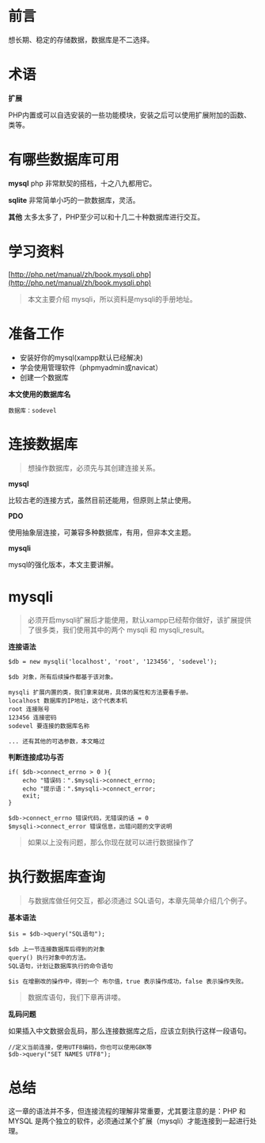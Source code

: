 # 前言

想长期、稳定的存储数据，数据库是不二选择。

# 术语 

**扩展**

PHP内置或可以自选安装的一些功能模块，安装之后可以使用扩展附加的函数、类等。

# 有哪些数据库可用

**mysql**
php 非常默契的搭档，十之八九都用它。

**sqlite**
非常简单小巧的一款数据库，灵活。

**其他**
太多太多了，PHP至少可以和十几二十种数据库进行交互。

# 学习资料

[http://php.net/manual/zh/book.mysqli.php](http://php.net/manual/zh/book.mysqli.php)

> 本文主要介绍 mysqli，所以资料是mysqli的手册地址。

# 准备工作

- 安装好你的mysql(xampp默认已经解决)
- 学会使用管理软件（phpmyadmin或navicat）
- 创建一个数据库


**本文使用的数据库名**

```
数据库：sodevel
```

# 连接数据库

> 想操作数据库，必须先与其创建连接关系。

**mysql**

比较古老的连接方式，虽然目前还能用，但原则上禁止使用。

**PDO**

使用抽象层连接，可兼容多种数据库，有用，但非本文主题。

**mysqli**

mysql的强化版本，本文主要讲解。

# mysqli

> 必须开启mysqli扩展后才能使用，默认xampp已经帮你做好，该扩展提供了很多类，我们使用其中的两个  mysqli 和 mysqli_result。

**连接语法**


```
$db = new mysqli('localhost', 'root', '123456', 'sodevel');

$db 对象，所有后续操作都基于该对象。

mysqli 扩展内置的类，我们拿来就用，具体的属性和方法要看手册。
localhost 数据库的IP地址，这个代表本机
root 连接账号
123456 连接密码
sodevel 要连接的数据库名称

... 还有其他的可选参数，本文略过
```

**判断连接成功与否**

```
if( $db->connect_errno > 0 ){
    echo "错误码：".$mysqli->connect_errno;
    echo "提示语：".$mysqli->connect_error;
    exit;
}

$db->connect_errno 错误代码，无错误的话 = 0
$mysqli->connect_error 错误信息，出错问题的文字说明
```

> 如果以上没有问题，那么你现在就可以进行数据操作了

# 执行数据库查询

> 与数据库做任何交互，都必须通过 SQL语句，本章先简单介绍几个例子。

**基本语法**

```
$is = $db->query("SQL语句");

$db 上一节连接数据库后得到的对象
query() 执行对象中的方法。
SQL语句，计划让数据库执行的命令语句

$is 在增删改的操作中，得到一个 布尔值，true 表示操作成功，false 表示操作失败。
```

> 数据库语句，我们下章再讲喽。

**乱码问题**

如果插入中文数据会乱码，那么连接数据库之后，应该立刻执行这样一段语句。

```
//定义当前连接，使用UTF8编码，你也可以使用GBK等
$db->query("SET NAMES UTF8");
```

# 总结

这一章的语法并不多，但连接流程的理解非常重要，尤其要注意的是：PHP 和 MYSQL 是两个独立的软件，必须通过某个扩展（mysqli）才能连接到一起进行处理。